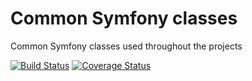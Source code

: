 # Common Symfony classes
 
Common Symfony classes used throughout the projects

[![Build Status](https://travis-ci.org/FlyingColours/common-bundle.svg?branch=develop)](https://travis-ci.org/FlyingColours/common-bundle)
[![Coverage Status](https://coveralls.io/repos/github/FlyingColours/common-bundle/badge.svg?branch=develop)](https://coveralls.io/github/FlyingColours/common-bundle?branch=develop)

